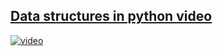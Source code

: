
<a href="https://www.youtube.com/watch?v=U2dPnORP5o4&list=PLKaNbKD68fu24fgGSEbG-VFeBWA7giXuH&index=5" target="_blank"> <h2> Data structures in python video</h2> ![video](https://img.icons8.com/nolan/64/youtube-play.png) </a>

